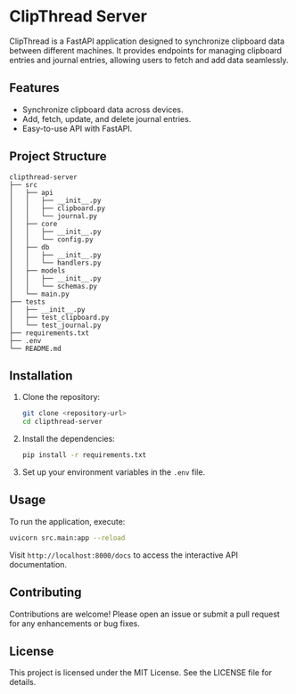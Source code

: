# ClipThread Server

ClipThread is a FastAPI application designed to synchronize clipboard data between different machines. It provides endpoints for managing clipboard entries and journal entries, allowing users to fetch and add data seamlessly.

## Features

- Synchronize clipboard data across devices.
- Add, fetch, update, and delete journal entries.
- Easy-to-use API with FastAPI.

## Project Structure

```
clipthread-server
├── src
│   ├── api
│   │   ├── __init__.py
│   │   ├── clipboard.py
│   │   └── journal.py
│   ├── core
│   │   ├── __init__.py
│   │   └── config.py
│   ├── db
│   │   ├── __init__.py
│   │   └── handlers.py
│   ├── models
│   │   ├── __init__.py
│   │   └── schemas.py
│   └── main.py
├── tests
│   ├── __init__.py
│   ├── test_clipboard.py
│   └── test_journal.py
├── requirements.txt
├── .env
└── README.md
```

## Installation

1. Clone the repository:
   ```bash
   git clone <repository-url>
   cd clipthread-server
   ```

2. Install the dependencies:
   ```bash
   pip install -r requirements.txt
   ```

3. Set up your environment variables in the `.env` file.

## Usage

To run the application, execute:

```bash
uvicorn src.main:app --reload
```

Visit `http://localhost:8000/docs` to access the interactive API documentation.

## Contributing

Contributions are welcome! Please open an issue or submit a pull request for any enhancements or bug fixes.

## License

This project is licensed under the MIT License. See the LICENSE file for details.